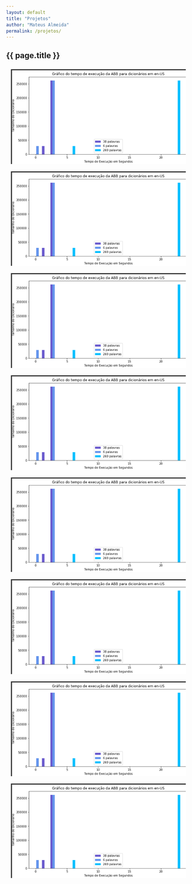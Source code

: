 ```yaml
---
layout: default
title: "Projetos"
author: "Mateus Almeida"
permalink: /projetos/
---
```


<script src="https://code.jquery.com/jquery-3.6.3.min.js" integrity="sha256-pvPw+upLPUjgMXY0G+8O0xUf+/Im1MZjXxxgOcBQBXU=" crossorigin="anonymous"></script>

<style>
  @import url('https://cdnjs.cloudflare.com/ajax/libs/font-awesome/6.2.1/css/all.min.css')
</style>

<style>
.portfolio {
  font-family: monospace; 
}

.heading {
  text-align: center;
}

.heading::after {
  content: "";
  display: block;
  height: 0.13em;
  width: 2.75em;
  margin: 0.08em auto 0 auto;
  background-color: #222;
}

.showcase {
  display: grid;
  grid-template-columns: repeat(2, 1fr);
  grid-gap: 10px;
  width: 95%;
  margin: 3% auto 0 auto;
}

.item {
  display: block;
  position: relative;
  overflow: hidden;
  width: 100%;
  min-width: 300px;
  box-shadow: 0px 0px 0px rgba(0, 0, 0, 0.3);
}

.item:hover .item:active .img {
  filter: blur(2px);
  transform: scale(1.05);
}

.img {
	border: 3.5px solid #353535;
	display: block;
	height: 100%;
	width: 100%;
	-o-object-fit: cover;
	object-fit: cover;
  transition: all 0.3s ease-in-out;
}

.overlay {
  border: 3.5px solid #353535;
  height: 100%;
  width: 100%;
  position: absolute;
  top: 0;
  left: 0;
  transition: all 0.3s ease-in-out;
   
}
.overlay:hover{
  background-color: rgba(0, 0, 0, 0.5);
}
.overlay:hover .text {
  opacity: 1;
  visibility: visible;
  transform: translateY(-50%);
  transition: all 0.5s ease-in-out;
}

.hover_effect {
  opacity: 1;
  visibility: visible;
  transform: translateY(-50%);
  transition: all 0.5s ease-in-out;
}


.text {
  text-align: justify;
  padding-left: 5%;
  padding-right: 5%;
  padding: 0 5% auto 0;
  top: 50%;
  font-size: 60%;
  position: relative;
  transform: translateY(-10%);
  opacity: 0;
  visibility: hidden;
  color: white;
  transition: all 0.3s ease-in-out;
}

.category {
  text-align: center;
  font-size: 8px;
  padding: 2% 5% 2% 2%;
  background-color: #353535;
  top: 2.4%;
  transform: translateY(-10%);
  position: absolute;
  opacity: 0;
  font-weight: bolder;
  visibility: hidden;
  color: white;
  text-align: center;
}

.overlay:hover, .overlay:active {
-webkit-tap-highlight-color: rgba(0,0,0,0);
-webkit-user-select: none;
-webkit-touch-callout: none /
}

@media screen and (max-width: 1200px) {
  .showcase {
    grid-template-columns: auto;
    grid-gap: 20px 0;
    margin-top: 5%;
  }
}
@media screen and (max-width: 600px) {
  .showcase {
    width: 100%;
  }
}

</style>
<script>

document.addEventListener("touchstart", function(){}, true);

</script>

<div class="tags-header">
  <h2 class="tags-header-title">{{ page.title }}</h2>
  <div class="tags-header-line"></div>
</div>

<!--
<i class="fa-solid fa-code"></i>&nbsp;
<i class="fa-solid fa-chart-simple"></i>&nbsp;
<i class="fa-solid fa-chart-line"></i>&nbsp;
<i class="fa-solid fa-circle-nodes"></i>&nbsp;
<i class="fa-solid fa-scroll"></i>&nbsp;
 <i class="fa-solid fa-image"></i>&nbsp;
 <i class="fa-solid fa-comments"></i>&nbsp;
 <i class="fa-solid fa-robot"></i>&nbsp;
 <i class="fa-solid fa-brain"></i>&nbsp;
-->

<section class="portfolio">  
  <div class="showcase">
    <a href="https://github.com/imsouza/account-balance" aria-haspopup="true" target="_blank" onclick="" class="item">
      <img src="/assets/portfolio/verificador.png" alt=""  class="img">
      <div class="overlay">
        <p class="text">
          Lorem Ipsum is simply dummy text of the printing and typesetting industry. Lorem Ipsum has been the industry's standard dummy text ever since the 1500s, when an unknown printer took a galley of type and scrambled it to make a type specimen book. It has survived not only five centuries, but also the leap into electronic typesetting, remaining essentially unchanged.
          <i class="fa-solid fa-up-right-from-square"></i>
        </p>
        <p class="text category">
          <i class="fa-solid fa-code"></i>&nbsp;Desenvolvimento Web
        </p>
      </div>
    </a>
    <a href="https://github.com/imsouza/account-balance" target="_blank" onclick="" class="item">
      <img src="/assets/portfolio/verificador.png" alt=""  class="img">
      <div class="overlay">
        <p class="text">
          Lorem Ipsum is simply dummy text of the printing and typesetting industry. Lorem Ipsum has been the industry's standard dummy text ever since the 1500s, when an unknown printer took a galley of type and scrambled it to make a type specimen book. It has survived not only five centuries, but also the leap into electronic typesetting, remaining essentially unchanged.
          <i class="fa-solid fa-up-right-from-square"></i>
        </p>
        <p class="text category">
          <i class="fa-solid fa-code"></i>&nbsp;Desenvolvimento Web
        </p>
      </div>
    </a>
    <a href="https://github.com/imsouza/account-balance" target="_blank" onclick="" class="item">
      <img src="/assets/portfolio/verificador.png" alt=""  class="img">
      <div class="overlay">
        <p class="text">
          Lorem Ipsum is simply dummy text of the printing and typesetting industry. Lorem Ipsum has been the industry's standard dummy text ever since the 1500s, when an unknown printer took a galley of type and scrambled it to make a type specimen book. It has survived not only five centuries, but also the leap into electronic typesetting, remaining essentially unchanged.
          <i class="fa-solid fa-up-right-from-square"></i>
        </p>
        <p class="text category">
          <i class="fa-solid fa-code"></i>&nbsp;Desenvolvimento Web
        </p>
      </div>
    </a>
    <a href="https://github.com/imsouza/account-balance" target="_blank" onclick="" class="item">
      <img src="/assets/portfolio/verificador.png" alt=""  class="img">
      <div class="overlay">
        <p class="text">
          Lorem Ipsum is simply dummy text of the printing and typesetting industry. Lorem Ipsum has been the industry's standard dummy text ever since the 1500s, when an unknown printer took a galley of type and scrambled it to make a type specimen book. It has survived not only five centuries, but also the leap into electronic typesetting, remaining essentially unchanged.
          <i class="fa-solid fa-up-right-from-square"></i>
        </p>
        <p class="text category">
          <i class="fa-solid fa-code"></i>&nbsp;Desenvolvimento Web
        </p>
      </div>
    </a>
    <a href="https://github.com/imsouza/account-balance" target="_blank" onclick="" class="item">
      <img src="/assets/portfolio/verificador.png" alt=""  class="img">
      <div class="overlay">
        <p class="text">
          Lorem Ipsum is simply dummy text of the printing and typesetting industry. Lorem Ipsum has been the industry's standard dummy text ever since the 1500s, when an unknown printer took a galley of type and scrambled it to make a type specimen book. It has survived not only five centuries, but also the leap into electronic typesetting, remaining essentially unchanged.
          <i class="fa-solid fa-up-right-from-square"></i>
        </p>
        <p class="text category">
          <i class="fa-solid fa-code"></i>&nbsp;Desenvolvimento Web
        </p>
      </div>
    </a>
    <a href="https://github.com/imsouza/account-balance" target="_blank" onclick="" class="item">
      <img src="/assets/portfolio/verificador.png" alt=""  class="img">
      <div class="overlay">
        <p class="text">
          Lorem Ipsum is simply dummy text of the printing and typesetting industry. Lorem Ipsum has been the industry's standard dummy text ever since the 1500s, when an unknown printer took a galley of type and scrambled it to make a type specimen book. It has survived not only five centuries, but also the leap into electronic typesetting, remaining essentially unchanged.
          <i class="fa-solid fa-up-right-from-square"></i>
        </p>
        <p class="text category">
          <i class="fa-solid fa-code"></i>&nbsp;Desenvolvimento Web
        </p>
      </div>
    </a>
    <a href="https://github.com/imsouza/account-balance" target="_blank" onclick="" class="item">
      <img src="/assets/portfolio/verificador.png" alt=""  class="img">
      <div class="overlay">
        <p class="text">
          Lorem Ipsum is simply dummy text of the printing and typesetting industry. Lorem Ipsum has been the industry's standard dummy text ever since the 1500s, when an unknown printer took a galley of type and scrambled it to make a type specimen book. It has survived not only five centuries, but also the leap into electronic typesetting, remaining essentially unchanged.
          <i class="fa-solid fa-up-right-from-square"></i>
        </p>
        <p class="text category">
          <i class="fa-solid fa-code"></i>&nbsp;Desenvolvimento Web
        </p>
      </div>
    </a>
    <a href="https://github.com/imsouza/account-balance" target="_blank" onclick="" class="item">
      <img src="/assets/portfolio/verificador.png" alt=""  class="img">
      <div class="overlay">
        <p class="text">
          Lorem Ipsum is simply dummy text of the printing and typesetting industry. Lorem Ipsum has been the industry's standard dummy text ever since the 1500s, when an unknown printer took a galley of type and scrambled it to make a type specimen book. It has survived not only five centuries, but also the leap into electronic typesetting, remaining essentially unchanged.
          <i class="fa-solid fa-up-right-from-square"></i>
        </p>
        <p class="text category">
          <i class="fa-solid fa-code"></i>&nbsp;Desenvolvimento Web
        </p>
      </div>
    </a>
  </div>
</section>
